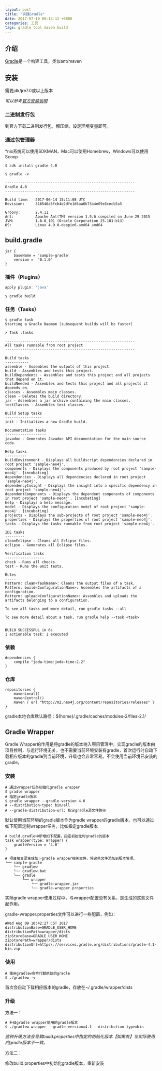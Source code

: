```yaml
---
layout: post
title: "实践Gradle"
date: 2017-07-19 09:13:13 +0800
categories: 工具
tags: gradle tool maven build
---
```


## 介绍

[Gradle](https://gradle.org/)是一个构建工具，类似ant/maven

## 安装

需要jdk/jre7.0或以上版本

*可以参考[官方安装说明](https://gradle.org/install/)*

### 二进制发行包

到官方下载二进制发行包，解压缩，设定环境变量即可。

### 通过包管理器

*nix系统可以使用SDKMAN，Mac可以使用Homebrew，Windows可以使用Scoop

```shell
$ sdk install gradle 4.0
```

```shell
$ gradle -v

------------------------------------------------------------
Gradle 4.0
------------------------------------------------------------

Build time:   2017-06-14 15:11:08 UTC
Revision:     316546a5fcb4e2dfe1d6aa0b73a4e09e8cecb5a5

Groovy:       2.4.11
Ant:          Apache Ant(TM) version 1.9.6 compiled on June 29 2015
JVM:          1.8.0_101 (Oracle Corporation 25.101-b13)
OS:           Linux 4.9.0-deepin6-amd64 amd64

```

## build.gradle

```
jar {
    baseName = 'sample-gradle'
    version =  '0.1.0'
}
```

### 插件（Plugins）

```gradle
apply plugin: 'java'
```

```
$ gradle build
```

### 任务（Tasks）

```shell
$ gradle task
Starting a Gradle Daemon (subsequent builds will be faster)

> Task :tasks

------------------------------------------------------------
All tasks runnable from root project
------------------------------------------------------------

Build tasks
-----------
assemble - Assembles the outputs of this project.
build - Assembles and tests this project.
buildDependents - Assembles and tests this project and all projects that depend on it.
buildNeeded - Assembles and tests this project and all projects it depends on.
classes - Assembles main classes.
clean - Deletes the build directory.
jar - Assembles a jar archive containing the main classes.
testClasses - Assembles test classes.

Build Setup tasks
-----------------
init - Initializes a new Gradle build.

Documentation tasks
-------------------
javadoc - Generates Javadoc API documentation for the main source code.

Help tasks
----------
buildEnvironment - Displays all buildscript dependencies declared in root project 'sample-neo4j'.
components - Displays the components produced by root project 'sample-neo4j'. [incubating]
dependencies - Displays all dependencies declared in root project 'sample-neo4j'.
dependencyInsight - Displays the insight into a specific dependency in root project 'sample-neo4j'.
dependentComponents - Displays the dependent components of components in root project 'sample-neo4j'. [incubating]
help - Displays a help message.
model - Displays the configuration model of root project 'sample-neo4j'. [incubating]
projects - Displays the sub-projects of root project 'sample-neo4j'.
properties - Displays the properties of root project 'sample-neo4j'.
tasks - Displays the tasks runnable from root project 'sample-neo4j'.

IDE tasks
---------
cleanEclipse - Cleans all Eclipse files.
eclipse - Generates all Eclipse files.

Verification tasks
------------------
check - Runs all checks.
test - Runs the unit tests.

Rules
-----
Pattern: clean<TaskName>: Cleans the output files of a task.
Pattern: build<ConfigurationName>: Assembles the artifacts of a configuration.
Pattern: upload<ConfigurationName>: Assembles and uploads the artifacts belonging to a configuration.

To see all tasks and more detail, run gradle tasks --all

To see more detail about a task, run gradle help --task <task>


BUILD SUCCESSFUL in 6s
1 actionable task: 1 executed
```

### 依赖

```
dependencies {
    compile "joda-time:joda-time:2.2"
}
```



### 仓库

```
repositories {
    mavenLocal()
    mavenCentral()
    maven { url "http://m2.neo4j.org/content/repositories/releases" }
}
```

gradle本地仓库默认路径：${home}/.gradle/caches/modules-2/files-2.1/

## Gradle Wrapper

Gradle Wrapper的作用是将gradle的版本纳入项目管理中，实现gradle的版本由项目控制，与运行环境无关，也不需要当前环境安装有gradle，首次运行时自动下载相应版本的gradle到当前环境，升级也会非常容易。不会使用当前环境已安装的gradle。

### 安装

```shell
# 通过wrapper任务初始化gradle wrapper
$ gradle wrapper
# 指定gradle版本
$ gradle wrapper --gradle-version 4.0
# --distribution-type: bin/all
# --gradle-distribution-url: 指定gradle源文件路径
```
默认使用当前环境的gradle版本作为gradle wrapper的gradle版本，也可以通过如下配置定制wrapper任务，比如指定gradle版本

```shell
# build.gradle中新增如下配置，指定初始化时gradle的版本
task wrapper(type: Wrapper) {
    gradleVersion = '4.0'
}
```

```shell
# 项目根目录生成如下gradle wrapper相关文件，将这些文件添加到版本管理。
└── sample-gradle
    └── gradlew
    └── gradlew.bat
    └── gradle
        └── wrapper
            └── gradle-wrapper.jar
            └── gradle-wrapper.properties
```
实际gradle wrapper使用过程中，与wrapper配置没有关系，是生成的这些文件起作用。

gradle-wrapper.properties文件可以进行一些配置，例如：

```properties
#Wed Aug 09 10:42:27 CST 2017
distributionBase=GRADLE_USER_HOME
distributionPath=wrapper/dists
zipStoreBase=GRADLE_USER_HOME
zipStorePath=wrapper/dists
distributionUrl=https\://services.gradle.org/distributions/gradle-4.1-bin.zip
```



### 使用

```shell
# 使用gradlew命令代替原始的gradle
$ ./gradlew -v
```
首次会自动下载相应版本的gradle，存放在~/.gradle/wrapper/dists

### 升级

方法一：

```shell
# 升级gradle wrapper使用的gradle版本
$ ./gradlew wrapper --gradle-version=4.1 --distribution-type=bin
```

*这种升级方法会导致build.properties中指定的初始化版本【如果有】与实际使用的gradle版本不一致。*

方法二：

修改build.properties中初始化gradle版本，重新安装